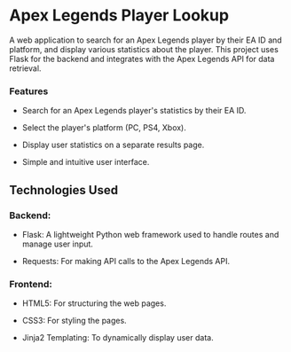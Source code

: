 # Apex Legends Player Lookup

A web application to search for an Apex Legends player by their EA ID and platform, and display various statistics about the player. This project uses Flask for the backend and integrates with the Apex Legends API for data retrieval.

### Features

* Search for an Apex Legends player's statistics by their EA ID.

* Select the player's platform (PC, PS4, Xbox).

* Display user statistics on a separate results page.

* Simple and intuitive user interface.

## Technologies Used

### Backend:

* Flask: A lightweight Python web framework used to handle routes and manage user input.

* Requests: For making API calls to the Apex Legends API.

### Frontend:

* HTML5: For structuring the web pages.

* CSS3: For styling the pages.

* Jinja2 Templating: To dynamically display user data.

